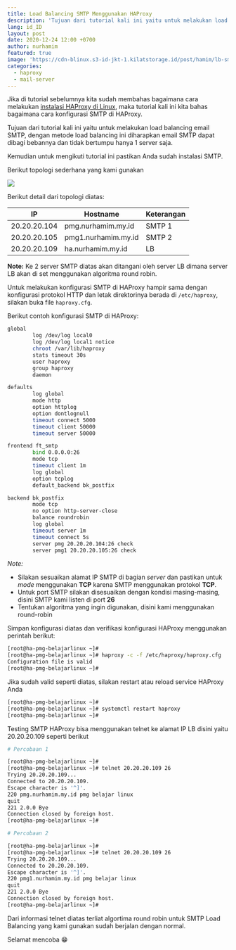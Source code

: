 ```yaml
---
title: Load Balancing SMTP Menggunakan HAProxy
description: 'Tujuan dari tutorial kali ini yaitu untuk melakukan load balancing email SMTP, dengan metode load balancing ini diharapkan email SMTP dapat dibagi bebannya dan tidak bertumpu hanya 1 server saja'
lang: id_ID
layout: post
date: 2020-12-24 12:00 +0700
author: nurhamim
featured: true
image: 'https://cdn-blinux.s3-id-jkt-1.kilatstorage.id/post/hamim/lb-smtp.png'
categories:
  - haproxy
  - mail-server
---
```


Jika di tutorial sebelumnya kita sudah membahas bagaimana cara melakukan [instalasi HAProxy di Linux](https://belajarlinux.id/cara-install-haproxy-di-linux/), maka tutorial kali ini kita bahas bagaimana cara konfigurasi SMTP di HAProxy. 

Tujuan dari tutorial kali ini yaitu untuk melakukan load balancing email SMTP, dengan metode load balancing ini diharapkan email SMTP dapat dibagi bebannya dan tidak bertumpu hanya 1 server saja. 

Kemudian untuk mengikuti tutorial ini pastikan Anda sudah instalasi SMTP.

Berikut topologi sederhana yang kami gunakan

![](https://cdn-blinux.s3-id-jkt-1.kilatstorage.id/post/hamim/load-balancing-smtp.png)

Berikut detail dari topologi diatas:

| IP           | Hostname            | Keterangan |
| ----------- | ------------------| --------- |
| 20.20.20.104 | pmg.nurhamim.my.id  | SMTP 1     |
| 20.20.20.105 | pmg1.nurhamim.my.id | SMTP 2     |
| 20.20.20.109 | ha.nurhamim.my.id   | LB         |

**Note:** Ke 2 server SMTP diatas akan ditangani oleh server LB dimana server LB akan di set menggunakan algoritma round robin. 

Untuk melakukan konfigurasi SMTP di HAProxy hampir sama dengan konfigurasi protokol HTTP dan letak direktorinya berada di `/etc/haproxy`, silakan buka file `haproxy.cfg`. 

Berikut contoh konfigurasi SMTP di HAProxy:

```bash
global
        log /dev/log local0
        log /dev/log local1 notice
        chroot /var/lib/haproxy
        stats timeout 30s
        user haproxy
        group haproxy
        daemon

defaults
        log global
        mode http
        option httplog
        option dontlognull
        timeout connect 5000
        timeout client 50000
        timeout server 50000

frontend ft_smtp
        bind 0.0.0.0:26
        mode tcp
        timeout client 1m
        log global
        option tcplog
        default_backend bk_postfix

backend bk_postfix
        mode tcp
        no option http-server-close
        balance roundrobin
        log global
        timeout server 1m
        timeout connect 5s
        server pmg 20.20.20.104:26 check
        server pmg1 20.20.20.105:26 check
```

*Note:* 
- Silakan sesuaikan alamat IP SMTP di bagian _server_ dan pastikan untuk _mode_ menggunakan **TCP** karena SMTP menggunakan protokol **TCP**. 
- Untuk port SMTP silakan disesuaikan dengan kondisi masing-masing, disini SMTP kami listen di port **26**
- Tentukan algoritma yang ingin digunakan, disini kami menggunakan round-robin

Simpan konfigurasi diatas dan verifikasi konfigurasi HAProxy menggunakan perintah berikut:

```bash
[root@ha-pmg-belajarlinux ~]#
[root@ha-pmg-belajarlinux ~]# haproxy -c -f /etc/haproxy/haproxy.cfg
Configuration file is valid
[root@ha-pmg-belajarlinux ~]#
```

Jika sudah valid seperti diatas, silakan restart atau reload service HAProxy Anda

```bash
[root@ha-pmg-belajarlinux ~]#
[root@ha-pmg-belajarlinux ~]# systemctl restart haproxy
[root@ha-pmg-belajarlinux ~]#
```

Testing SMTP HAProxy bisa menggunakan telnet ke alamat IP LB disini yaitu 20.20.20.109 seperti berikut

```bash
# Percobaan 1

[root@ha-pmg-belajarlinux ~]#
[root@ha-pmg-belajarlinux ~]# telnet 20.20.20.109 26
Trying 20.20.20.109...
Connected to 20.20.20.109.
Escape character is '^]'.
220 pmg.nurhamim.my.id pmg belajar linux
quit
221 2.0.0 Bye
Connection closed by foreign host.
[root@ha-pmg-belajarlinux ~]#

# Percobaan 2

[root@ha-pmg-belajarlinux ~]#
[root@ha-pmg-belajarlinux ~]# telnet 20.20.20.109 26
Trying 20.20.20.109...
Connected to 20.20.20.109.
Escape character is '^]'.
220 pmg1.nurhamim.my.id pmg belajar linux
quit
221 2.0.0 Bye
Connection closed by foreign host.
[root@ha-pmg-belajarlinux ~]#
```

Dari informasi telnet diatas terliat algortima round robin untuk SMTP Load Balancing yang kami gunakan sudah berjalan dengan normal. 

Selamat mencoba 😁


